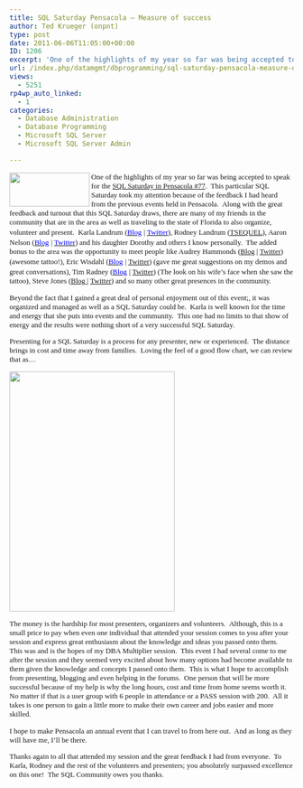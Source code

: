 ```yaml
---
title: SQL Saturday Pensacola – Measure of success
author: Ted Krueger (onpnt)
type: post
date: 2011-06-06T11:05:00+00:00
ID: 1206
excerpt: 'One of the highlights of my year so far was being accepted to speak for the SQL Saturday in Pensacola #77.  This particular SQL Saturday took my attention because of the feedback I had heard from the previous events held in Pensacola.  Along with the gr&hellip;'
url: /index.php/datamgmt/dbprogramming/sql-saturday-pensacola-measure-of/
views:
  - 5251
rp4wp_auto_linked:
  - 1
categories:
  - Database Administration
  - Database Programming
  - Microsoft SQL Server
  - Microsoft SQL Server Admin

---
```

<div class="image_block">
  <a href="/media/blogs/DataMgmt/-59.png?mtime=1307365168"><img src="/wp-content/uploads/blogs/DataMgmt/-59.png?mtime=1307365168" alt="" width="142" height="60" align="left" /></a>
</div>

<span style="font-family: Calibri; font-size: small;">One of the highlights of my year so far was being accepted to speak for the </span>[<span style="font-family: Calibri; font-size: small;">SQL Saturday in Pensacola #77</span>][1]<span style="font-family: Calibri; font-size: small;">.<span style="mso-spacerun: yes;">  </span>This particular SQL Saturday took my attention because of the feedback I had heard from the previous events held in Pensacola.<span style="mso-spacerun: yes;">  </span>Along with the great feedback and turnout that this SQL Saturday draws, there are many of my friends in the community that are in the area as well as traveling to the state of Florida to also organize, volunteer and present.<span style="mso-spacerun: yes;">  </span>Karla Landrum (</span>[<span style="font-family: Calibri; color: #0000ff; font-size: small;">Blog</span>][2] <span style="font-family: Calibri; font-size: small;">| </span>[<span style="font-family: Calibri; color: #0000ff; font-size: small;">Twitter</span>][3]<span style="font-family: Calibri; font-size: small;">), Rodney Landrum (</span>[<span style="font-family: Calibri; font-size: small;">TSEQUEL</span>][4]<span style="font-family: Calibri; font-size: small;">), Aaron Nelson (</span>[<span style="font-family: Calibri; color: #0000ff; font-size: small;">Blog</span>][5] <span style="font-family: Calibri; font-size: small;">| </span>[<span style="font-family: Calibri; color: #0000ff; font-size: small;">Twitter</span>][6]<span style="font-family: Calibri; font-size: small;">) and his daughter Dorothy and others I know personally.<span style="mso-spacerun: yes;">  </span>The added bonus to the area was the opportunity to meet people like Audrey Hammonds (<a href="http://www.datachix.com">Blog</a> | <a href="http://twitter.com/#!/Datachix2">Twitter</a>) (awesome tattoo!), Eric Wisdahl (</span>[<span style="font-family: Calibri; color: #0000ff; font-size: small;">Blog</span>][7] <span style="font-family: Calibri; font-size: small;">| </span>[<span style="font-family: Calibri; font-size: small;">Twitter</span>][8]<span style="font-family: Calibri; font-size: small;">) (gave me great suggestions on my demos and great conversations), Tim Radney (</span>[<span style="font-family: Calibri; color: #0000ff; font-size: small;">Blog</span>][9] <span style="font-family: Calibri; font-size: small;">| </span>[<span style="font-family: Calibri; font-size: small;">Twitter</span>][10]<span style="font-size: small;"><span style="font-family: Calibri;">) (The look on his wife’s face when she saw the tattoo), Steve Jones (<a href="http://voiceofthedba.com">Blog </a>| <a href="http://twitter.com/#!/way0utwest">Twitter</a>) and so many other great presences in the community.</span></span>

<p class="MsoNormal" style="margin: 0in 0in 10pt;">
  <span style="font-size: small;"><span style="font-family: Calibri;">Beyond the fact that I gained a great deal of personal enjoyment out of this event;, it was organized and managed as well as a SQL Saturday could be.<span style="mso-spacerun: yes;">  </span>Karla is well known for the time and energy that she puts into events and the community.<span style="mso-spacerun: yes;">  </span>This one had no limits to that show of energy and the results were nothing short of a very successful SQL Saturday.</span></span>
</p>

<p class="MsoNormal" style="margin: 0in 0in 10pt;">
  <span style="font-size: small;"><span style="font-family: Calibri;">Presenting for a SQL Saturday is a process for any presenter, new or experienced.<span style="mso-spacerun: yes;">  </span>The distance brings in cost and time away from families.<span style="mso-spacerun: yes;">  </span>Loving the feel of a good flow chart, we can review that as…</span></span>
</p>

<p class="MsoNormal" style="margin: 0in 0in 10pt;">
  <span style="font-size: small;"></p> 
  
  <div class="image_block">
    <a href="/media/blogs/DataMgmt/-60.png?mtime=1307365168"><img src="/wp-content/uploads/blogs/DataMgmt/-60.png?mtime=1307365168" alt="" width="293" height="425" /></a>
  </div>
  
  <p>
    </span>
  </p>
  
  <p class="MsoNormal" style="margin: 0in 0in 10pt;">
    <span style="font-size: small;"><span style="font-family: Calibri;">The money is the hardship for most presenters, organizers and volunteers.<span style="mso-spacerun: yes;">  </span>Although, this is a small price to pay when even one individual that attended your session comes to you after your session and express great enthusiasm about the knowledge and ideas you passed onto them.<span style="mso-spacerun: yes;">  </span>This was and is the hopes of my DBA Multiplier session.<span style="mso-spacerun: yes;">  </span>This event I had several come to me after the session and they seemed very excited about how many options had become available to them given the knowledge and concepts I passed onto them.<span style="mso-spacerun: yes;">  </span>This is what I hope to accomplish from presenting, blogging and even helping in the forums.<span style="mso-spacerun: yes;">  </span>One person that will be more successful because of my help is why the long hours, cost and time from home seems worth it.<span style="mso-spacerun: yes;">  </span>No matter if that is a user group with 6 people in attendance or a PASS session with 200.<span style="mso-spacerun: yes;">  </span>All it takes is one person to gain a little more to make their own career and jobs easier and more skilled. </span></span>
  </p>
  
  <p class="MsoNormal" style="margin: 0in 0in 10pt;">
    <span style="font-size: small;"><span style="font-family: Calibri;">I hope to make Pensacola an annual event that I can travel to from here out.<span style="mso-spacerun: yes;">  </span>And as long as they will have me, I’ll be there.</span></span>
  </p>
  
  <p class="MsoNormal" style="margin: 0in 0in 10pt;">
    <span style="font-size: small;"><span style="font-family: Calibri;">Thanks again to all that attended my session and the great feedback I had from everyone.<span style="mso-spacerun: yes;">  </span>To Karla, Rodney and the rest of the volunteers and presenters; you absolutely surpassed excellence on this one!<span style="mso-spacerun: yes;">  </span>The SQL Community owes you thanks.</span></span>
  </p>
  
  <p class="MsoNormal" style="margin: 0in 0in 10pt;">
    <span style="font-size: small;"><span style="font-family: Calibri;"> </span></span>
  </p>

 [1]: http://www.sqlsaturday.com/77/eventhome.aspx
 [2]: http://karlalandrum.wordpress.com/
 [3]: http://twitter.com/#!/karlakay22
 [4]: http://twitter.com/#!/SQLBeat
 [5]: http://sqlvariant.com/wordpress/
 [6]: http://twitter.com/#!/SQLVariant
 [7]: http://ericwisdahl.wordpress.com/
 [8]: http://twitter.com/#!/EricWisdahl
 [9]: http://www.timradney.com/
 [10]: http://twitter.com/#!/tradney